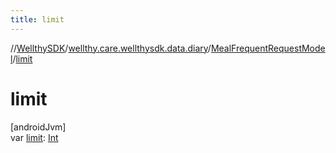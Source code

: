 ```yaml
---
title: limit
---
```

//[WellthySDK](../../../index.html)/[wellthy.care.wellthysdk.data.diary](../index.html)/[MealFrequentRequestModel](index.html)/[limit](limit.html)



# limit



[androidJvm]\
var [limit](limit.html): [Int](https://kotlinlang.org/api/latest/jvm/stdlib/kotlin/-int/index.html)




